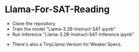 # Llama-For-SAT-Reading

- Clone the repository
- Train the model "Llama-3.2B-Instruct-SAT.ipynb"
- Run Inference "Llama-3.2B-Instruct-SAT-Inference.ipynb"

* There's also a TinyLlama Version for Weaker Specs.
